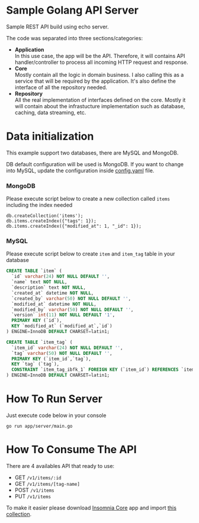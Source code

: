# Sample Golang API Server
Sample REST API build using echo server.

The code was separated into three sections/categories:
- **Application**<br/>In this use case, the app will be the API. Therefore, it will contains API handler/controller to process all incoming HTTP request and response.
- **Core**<br/>Mostly contain all the logic in domain business. I also calling this as a service that will be required by the application. It's also define the interface of all the repository needed.
- **Repository**<br/>All the real implementation of interfaces defined on the core. Mostly it will contain about the infrastucture implementation such as database, caching, data streaming, etc.

# Data initialization

This example support two databases, there are MySQL and MongoDB.

DB default configuration will be used is MongoDB. If you want to change into MySQL, update the configuration inside 
[config.yaml](https://raw.githubusercontent.com/muhsinshodiq/golang-sample-api/master/config.yaml) file.

### MongoDB
Please execute script below to create a new collection called `items` including the index needed

```mongodb
db.createCollection('items');
db.items.createIndex({"tags": 1});
db.items.createIndex({"modified_at": 1, "_id": 1});
```

### MySQL
Please execute script below to create `item` and `item_tag` table in your database
```sql
CREATE TABLE `item` (
  `id` varchar(24) NOT NULL DEFAULT '',
  `name` text NOT NULL,
  `description` text NOT NULL,
  `created_at` datetime NOT NULL,
  `created_by` varchar(50) NOT NULL DEFAULT '',
  `modified_at` datetime NOT NULL,
  `modified_by` varchar(50) NOT NULL DEFAULT '',
  `version` int(11) NOT NULL DEFAULT '1',
  PRIMARY KEY (`id`),
  KEY `modified_at` (`modified_at`,`id`)
) ENGINE=InnoDB DEFAULT CHARSET=latin1;

CREATE TABLE `item_tag` (
  `item_id` varchar(24) NOT NULL DEFAULT '',
  `tag` varchar(50) NOT NULL DEFAULT '',
  PRIMARY KEY (`item_id`,`tag`),
  KEY `tag` (`tag`),
  CONSTRAINT `item_tag_ibfk_1` FOREIGN KEY (`item_id`) REFERENCES `item` (`id`) ON DELETE CASCADE ON UPDATE CASCADE
) ENGINE=InnoDB DEFAULT CHARSET=latin1;
```

# How To Run Server
Just execute code below in your console
```console
go run app/server/main.go
```

# How To Consume The API
There are 4 availables API that ready to use:
- GET `/v1/items/:id`
- GET `/v1/items/[tag-name]`
- POST `/v1/items`
- PUT `/v1/items`

To make it easier please download [Insomnia Core](https://insomnia.rest) app and import [this collection](https://raw.githubusercontent.com/muhsinshodiq/golang-sample-api/master/insomnia.json).
